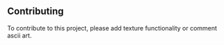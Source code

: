 ## Contributing
To contribute to this project, please add texture functionality or comment ascii art.
